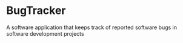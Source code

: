 # BugTracker
A software application that keeps track of reported software bugs in software development projects
